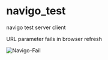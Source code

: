 # navigo_test
navigo test server client

URL parameter fails in browser refresh

![Navigo-Fail](https://raw.githubusercontent.com/wiki/c-bik/navigo_test/images/navigo_fail1.gif)
